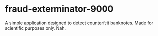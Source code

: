 # fraud-exterminator-9000
A simple application designed to detect counterfeit banknotes. Made for scientific purposes only. Nah.
